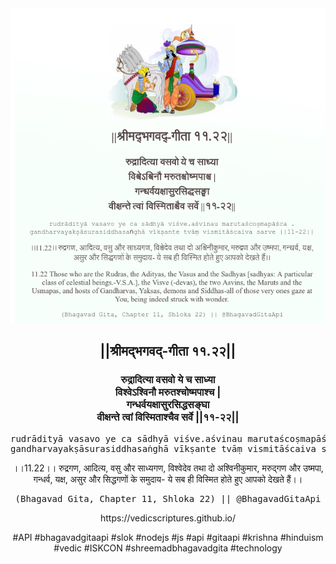 <img src="../../asset/BG_11_22.png"/>
<center><h2>||श्रीमद्‍भगवद्‍-गीता ११.२२||</h2>
<h3>रुद्रादित्या वसवो ये च साध्या<br/>विश्वेऽश्विनौ मरुतश्चोष्मपाश्च |<br/>गन्धर्वयक्षासुरसिद्धसङ्घा<br/>वीक्षन्ते त्वां विस्मिताश्चैव सर्वे ||११-२२||</h3>
<pre>rudrādityā vasavo ye ca sādhyā viśve.aśvinau marutaścoṣmapāśca .<br/>gandharvayakṣāsurasiddhasaṅghā vīkṣante tvāṃ vismitāścaiva sarve ||11-22||</pre>
<p>।।11.22।। रुद्रगण, आदित्य, वसु और साध्यगण, विश्वेदेव तथा दो अश्विनीकुमार, मरुद्गण और उष्मपा, गन्धर्व, यक्ष, असुर और सिद्धगणों के समुदाय- ये सब ही विस्मित होते हुए आपको देखते हैं।।</p>
<pre>(Bhagavad Gita, Chapter 11, Shloka 22) || @BhagavadGitaApi</pre><p>https://vedicscriptures.github.io/</p><p>#API #bhagavadgitaapi #slok #nodejs #js #api #gitaapi #krishna #hinduism #vedic #ISKCON #shreemadbhagavadgita #technology</p></center>